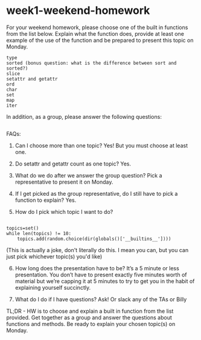 # week1-weekend-homework
For your weekend homework, please choose one of the built in functions from the list below. Explain what the function does, provide at least one example of the use of the function and be prepared to present this topic on Monday.

```zip
type
sorted (bonus question: what is the difference between sort and sorted?) 
slice
setattr and getattr
ord
char
set
map
iter
```
In addition, as a group, please answer the following questions:
```What is a function? What is a method? What is the difference (if any) between a function and a method?
```

FAQs:
1. Can I choose more than one topic?
Yes! But you must choose at least one.

2. Do setattr and getattr count as one topic?
Yes.

3. What do we do after we answer the group question?
Pick a representative to present it on Monday.

4. If I get picked as the group representative, do I still have to pick a function to explain?
Yes.

5. How do I pick which topic I want to do?
```import random

topics=set()
while len(topics) != 10:
	topics.add(random.choice(dir(globals()['__builtins__'])))
```
(This is actually a joke, don't literally do this. I mean you can, but you can just pick whichever topic(s) you'd like)

6. How long does the presentation have to be?
It’s a 5 minute or less presentation. You don’t have to present exactly five minutes worth of material but we’re capping it at 5 minutes to try to get you in the habit of explaining yourself succinctly.

7. What do I do if I have questions?
Ask! Or slack any of the TAs or Billy

TL;DR - HW is to choose and explain a built in function from the list provided. Get together as a group and answer the questions about functions and methods. Be ready to explain your chosen topic(s) on Monday.
